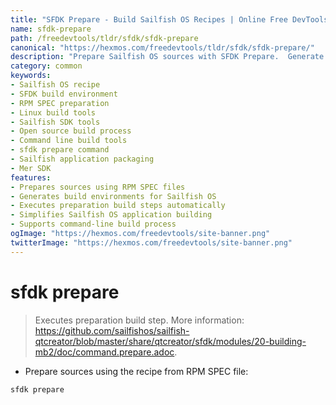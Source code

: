 ```yaml
---
title: "SFDK Prepare - Build Sailfish OS Recipes | Online Free DevTools by Hexmos"
name: sfdk-prepare
path: /freedevtools/tldr/sfdk/sfdk-prepare
canonical: "https://hexmos.com/freedevtools/tldr/sfdk/sfdk-prepare/"
description: "Prepare Sailfish OS sources with SFDK Prepare.  Generate build environments and utilize RPM SPEC files for efficient development. Free online tool, no registration required."
category: common
keywords:
- Sailfish OS recipe
- SFDK build environment
- RPM SPEC preparation
- Linux build tools
- Sailfish SDK tools
- Open source build process
- Command line build tools
- sfdk prepare command
- Sailfish application packaging
- Mer SDK
features:
- Prepares sources using RPM SPEC files
- Generates build environments for Sailfish OS
- Executes preparation build steps automatically
- Simplifies Sailfish OS application building
- Supports command-line build process
ogImage: "https://hexmos.com/freedevtools/site-banner.png"
twitterImage: "https://hexmos.com/freedevtools/site-banner.png"
---
```


# sfdk prepare

> Executes preparation build step.
> More information: <https://github.com/sailfishos/sailfish-qtcreator/blob/master/share/qtcreator/sfdk/modules/20-building-mb2/doc/command.prepare.adoc>.

- Prepare sources using the recipe from RPM SPEC file:

`sfdk prepare`
